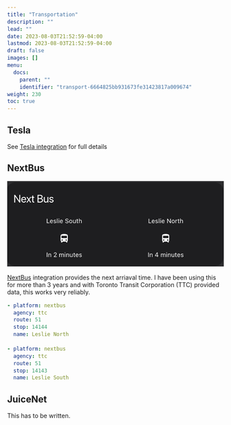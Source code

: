```yaml
---
title: "Transportation"
description: ""
lead: ""
date: 2023-08-03T21:52:59-04:00
lastmod: 2023-08-03T21:52:59-04:00
draft: false
images: []
menu:
  docs:
    parent: ""
    identifier: "transport-6664825bb931673fe31423817a009674"
weight: 230
toc: true
---
```


## Tesla

See [Tesla integration](../tesla) for full details

## NextBus 

![Image](nextbus.png "NextBus")


[NextBus](https://www.home-assistant.io/integrations/nextbus/) integration provides the next arriaval time.  I have been using this for more than 3 years and with Toronto Transit Corporation (TTC) provided data, this works very reliably. 

``` yaml
- platform: nextbus
  agency: ttc
  route: 51
  stop: 14144
  name: Leslie North

- platform: nextbus
  agency: ttc
  route: 51
  stop: 14143
  name: Leslie South
```

## JuiceNet

This has to be written.